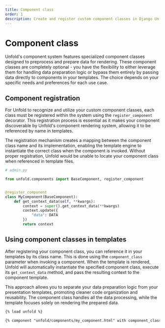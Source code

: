 ```yaml
---
title: Component class
order: 1
description: Create and register custom component classes in Django Unfold to preprocess data before rendering, separating business logic from presentation templates for cleaner, more maintainable code.
---
```


# Component class

Unfold's component system features specialized component classes designed to preprocess and prepare data for rendering. These component classes are completely optional - you have the flexibility to either leverage them for handling data preparation logic or bypass them entirely by passing data directly to components in your templates. The choice depends on your specific needs and preferences for each use case.

## Component registration

For Unfold to recognize and utilize your custom component classes, each class must be registered within the system using the `register_component` decorator. This registration process is essential as it makes your component discoverable by Unfold's component rendering system, allowing it to be referenced by name in templates.

The registration mechanism creates a mapping between the component class name and its implementation, enabling the template engine to instantiate the correct class when the component is invoked. Without proper registration, Unfold would be unable to locate your component class when referenced in template files.

```python
# admin.py

from unfold.components import BaseComponent, register_component


@register_component
class MyComponent(BaseComponent):
    def get_context_data(self, **kwargs):
        context = super().get_context_data(**kwargs)
        context.update({
            "data": DATA
        })
        return context
```

## Using component classes in templates

After registering your component class, you can reference it in your templates by its class name. This is done using the `component_class` parameter when invoking a component. When the template is rendered, Unfold will automatically instantiate the specified component class, execute its `get_context_data` method, and pass the resulting context to the component template.

This approach allows you to separate your data preparation logic from your presentation templates, promoting cleaner code organization and reusability. The component class handles all the data processing, while the template focuses solely on rendering the prepared data.

```html
{% load unfold %}

{% component "unfold/components/my_component.html" with component_class="MyComponent" %}{% endcomponent %}
```
